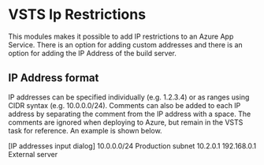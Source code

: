# VSTS Ip Restrictions

This modules makes it possible to add IP restrictions to an Azure App Service.
There is an option for adding custom addresses and there is an option for adding the IP Address of the build server.

## IP Address format
IP addresses can be specified individually (e.g. 1.2.3.4) or as ranges using CIDR syntax (e.g. 10.0.0.0/24).  Comments can also be added to each IP address by separating the comment from the IP address with a space.  The comments are ignored when deploying to Azure, but remain in the VSTS task for reference.  An example is shown below.

[IP addresses input dialog]
10.0.0.0/24 Production subnet
10.2.0.1
192.168.0.1 External server

